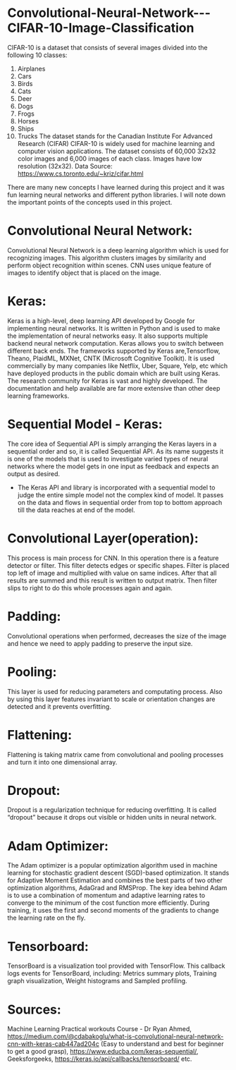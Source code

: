 # Convolutional-Neural-Network---CIFAR-10-Image-Classification
CIFAR-10 is a dataset that consists of several images divided into the following 10 classes:

1. Airplanes
2. Cars
3. Birds
4. Cats
5. Deer
6. Dogs
7. Frogs
8. Horses
9. Ships
10. Trucks
The dataset stands for the Canadian Institute For Advanced Research (CIFAR)
CIFAR-10 is widely used for machine learning and computer vision applications.
The dataset consists of 60,000 32x32 color images and 6,000 images of each class.
Images have low resolution (32x32).
Data Source: https://www.cs.toronto.edu/~kriz/cifar.html

There are many new concepts I have learned during this project and it was fun learning neural networks and different python libraries. I will note down the important points of the concepts used in this project.
# Convolutional Neural Network:
Convolutional Neural Network is a deep learning algorithm which is used for recognizing images. This algorithm clusters images by similarity and perform object recognition within scenes. 
CNN uses unique feature of images to identify object that is placed on the image. 

# Keras:
Keras is a high-level, deep learning API developed by Google for implementing neural networks. It is written in Python and is used to make the implementation of neural networks easy. It also supports multiple backend neural network computation.
Keras allows you to switch between different back ends. The frameworks supported by Keras are,Tensorflow, Theano, PlaidML, MXNet, CNTK (Microsoft Cognitive Toolkit). It is used commercially by many companies like Netflix, Uber, Square, Yelp, etc which have deployed products in the public domain which are built using Keras. 
The research community for Keras is vast and highly developed. The documentation and help available are far more extensive than other deep learning frameworks. 

# Sequential Model - Keras:
The core idea of Sequential API is simply arranging the Keras layers in a sequential order and so, it is called Sequential API. As its name suggests it is one of the models that is used to investigate varied types of neural networks where the model gets in one input as feedback and expects an output as desired. 
* The Keras API and library is incorporated with a sequential model to judge the entire simple model not the complex kind of model. It passes on the data and flows in sequential order from top to bottom approach till the data reaches at end of the model.

# Convolutional Layer(operation):
This process is main process for CNN. In this operation there is a feature detector or filter. This filter detects edges or specific shapes. Filter is placed top left of image and multiplied with value on same indices. After that all results are summed and this result is written to output matrix. Then filter slips to right to do this whole processes again and again. 
# Padding:
Convolutional operations when performed, decreases the size of the image and hence we need to apply padding to preserve the input size.
# Pooling:
This layer is used for reducing parameters and computating process. Also by using this layer features invariant to scale or orientation changes are detected and it prevents overfitting. 
# Flattening:
Flattening is taking matrix came from convolutional and pooling processes and turn it into one dimensional array. 
# Dropout:
Dropout is a regularization technique for reducing overfitting. It is called “dropout” because it drops out visible or hidden units in neural network.
# Adam Optimizer:
The Adam optimizer is a popular optimization algorithm used in machine learning for stochastic gradient descent (SGD)-based optimization. It stands for Adaptive Moment Estimation and combines the best parts of two other optimization algorithms, AdaGrad and RMSProp.
The key idea behind Adam is to use a combination of momentum and adaptive learning rates to converge to the minimum of the cost function more efficiently. During training, it uses the first and second moments of the gradients to change the learning rate on the fly.
# Tensorboard:
TensorBoard is a visualization tool provided with TensorFlow. This callback logs events for TensorBoard, including: Metrics summary plots, Training graph visualization, Weight histograms and Sampled profiling.


# Sources:
Machine Learning Practical workouts Course - Dr Ryan Ahmed, https://medium.com/@cdabakoglu/what-is-convolutional-neural-network-cnn-with-keras-cab447ad204c (Easy to understand and best for beginner to get a good grasp), https://www.educba.com/keras-sequential/, Geeksforgeeks, https://keras.io/api/callbacks/tensorboard/ etc.
